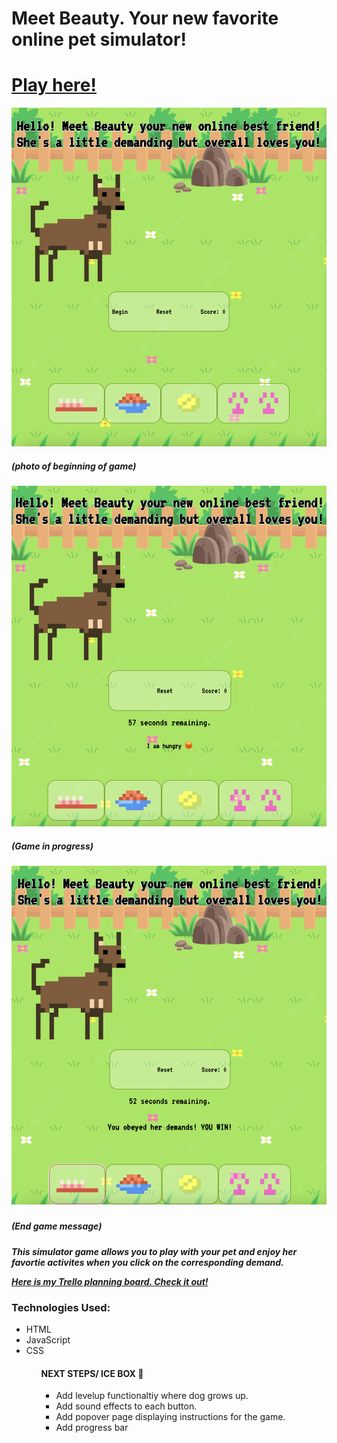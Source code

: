<h1> Meet Beauty. Your new favorite online pet simulator!</h1>
<h1>
<a href="https://beauty-simulator.netlify.app/">Play here!</a>
</h1>

![Beginning Game](assets/Screenshot%202022-12-23%20at%201.35.44%20AM.png)
<h5>(photo of beginning of game)</h5>

![Game Progress](assets/Screenshot%202022-12-23%20at%201.36.04%20AM.png)
<h5>(Game in progress)<h5>

![End Game Message](assets/Screenshot%202022-12-23%20at%201.36.36%20AM.png)
<h5>(End game message)<h5>

<p> This simulator game allows you to play with your pet and enjoy her favortie activites when you click on the corresponding demand.</p>

<a href="https://trello.com/b/mKUxbXxO/pet-simulator"> Here is my Trello planning board. Check it out!</a>

<h3> Technologies Used: </h3>
<ul>
<li> HTML</li>
<li>JavaScript</li>
<li>CSS</li>
<ul>

<h4> NEXT STEPS/ ICE BOX 🧊</h4>
<ul>
<li> Add levelup functionaltiy where dog grows up.</li>
<li>Add sound effects to each button.</li>
<li>Add popover page displaying instructions for the game.</li>
<li>Add progress bar</li>
<ul>